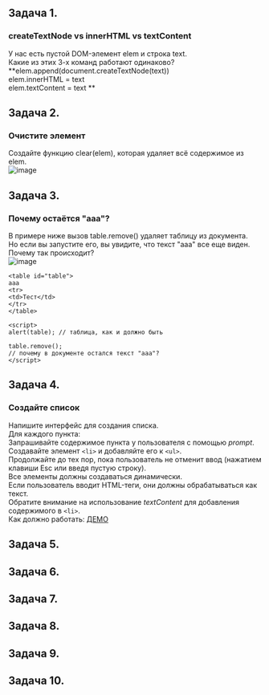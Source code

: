 ## Задача 1.   
### createTextNode vs innerHTML vs textContent  
У нас есть пустой DOM-элемент elem и строка text.  
Какие из этих 3-х команд работают одинаково?  
**elem.append(document.createTextNode(text))  
elem.innerHTML = text  
elem.textContent = text  **

## Задача 2.   
### Очистите элемент  
Создайте функцию clear(elem), которая удаляет всё содержимое из elem.  
![image](https://user-images.githubusercontent.com/113675674/216989307-d869f5e4-7f00-4f8e-aa7c-cfc32214e37f.png)  

## Задача 3.   
### Почему остаётся "aaa"?  
В примере ниже вызов table.remove() удаляет таблицу из документа.  
Но если вы запустите его, вы увидите, что текст "aaa" все еще виден.  
Почему так происходит?  
![image](https://user-images.githubusercontent.com/113675674/216991201-c427bc21-a457-4b29-b782-6e8a5b0f6ef1.png)  

`<table id="table">`  
  `aaa`  
  `<tr>`  
   `<td>Тест</td>`  
  `</tr>`  
`</table>`  

`<script>`  
  `alert(table); // таблица, как и должно быть`  

  `table.remove();`  
  `// почему в документе остался текст "ааа"?`  
`</script>`  

## Задача 4.   
### Создайте список  
Напишите интерфейс для создания списка.  
Для каждого пункта:  
Запрашивайте содержимое пункта у пользователя с помощью _prompt_.  
Создавайте элемент `<li>` и добавляйте его к `<ul>`.  
Продолжайте до тех пор, пока пользователь не отменит ввод (нажатием клавиши Esc или введя пустую строку).  
Все элементы должны создаваться динамически.  
Если пользователь вводит HTML-теги, они должны обрабатываться как текст.  
Обратите внимание на использование _textContent_ для добавления содержимого в `<li>`.  
Как должно работать: [ДЕМО](https://ru.js.cx/task/create-list/solution/)  

## Задача 5.   
### 

## Задача 6.   
### 

## Задача 7.   
### 

## Задача 8.   
### 

## Задача 9.   
### 

## Задача 10.   
### 
